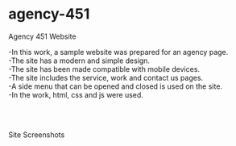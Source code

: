 # agency-451
Agency 451 Website <br>

-In this work, a sample website was prepared for an agency page.<br>
-The site has a modern and simple design.<br>
-The site has been made compatible with mobile devices.<br>
-The site includes the service, work and contact us pages.<br>
-A side menu that can be opened and closed is used on the site.<br>
-In the work, html, css and js were used.

<br><br>

Site Screenshots 
